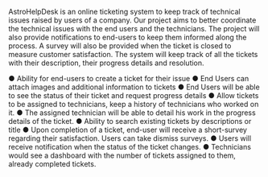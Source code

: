 AstroHelpDesk is an online ticketing system to keep track of technical issues raised by users of
a company. Our project aims to better coordinate the technical issues with the end users and
the technicians. The project will also provide notifications to end-users to keep them informed
along the process. A survey will also be provided when the ticket is closed to measure customer
satisfaction. The system will keep track of all the tickets with their description, their progress
details and resolution.

● Ability for end-users to create a ticket for their issue
● End Users can attach images and additional information to tickets
● End Users will be able to see the status of their ticket and request progress details
● Allow tickets to be assigned to technicians, keep a history of technicians who worked on
it.
● The assigned technician will be able to detail his work in the progress details of the
ticket.
● Ability to search existing tickets by descriptions or title
● Upon completion of a ticket, end-user will receive a short-survey regarding their
satisfaction. Users can take dismiss surveys.
● Users will receive notification when the status of the ticket changes.
● Technicians would see a dashboard with the number of tickets assigned to them,
already completed tickets.